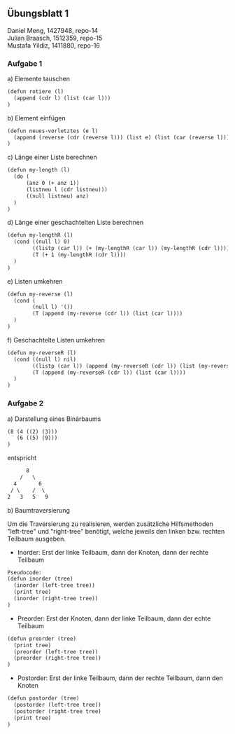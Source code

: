 ## Übungsblatt 1

Daniel Meng, 1427948, repo-14<br />
Julian Braasch, 1512359, repo-15<br />
Mustafa Yildiz, 1411880, repo-16<br />

### Aufgabe 1
a) Elemente tauschen

```xml
(defun rotiere (l)
  (append (cdr l) (list (car l)))
)
```

b) Element einfügen

```xml
(defun neues-vorletztes (e l)
  (append (reverse (cdr (reverse l))) (list e) (list (car (reverse l))))
)
```

c) Länge einer Liste berechnen

```xml
(defun my-length (l)
  (do (
      (anz 0 (+ anz 1))
      (listneu l (cdr listneu)))
      ((null listneu) anz)
  )
)
```

d) Länge einer geschachtelten Liste berechnen

```xml
(defun my-lengthR (l)
  (cond ((null l) 0)
        ((listp (car l)) (+ (my-lengthR (car l)) (my-lengthR (cdr l))))
        (T (+ 1 (my-lengthR (cdr l))))
  )
)
```

e) Listen umkehren

```xml
(defun my-reverse (l) 
  (cond (
        (null l) '())	
        (T (append (my-reverse (cdr l)) (list (car l))))
  )
)
```

f) Geschachtelte Listen umkehren

```xml
(defun my-reverseR (l)
  (cond ((null l) nil)
        ((listp (car l)) (append (my-reverseR (cdr l)) (list (my-reverseR (car l)))))
        (T (append (my-reverseR (cdr l)) (list (car l))))
  )
)

```

### Aufgabe 2
a) Darstellung eines Binärbaums

```xml
(8 (4 ((2) (3)))
   (6 ((5) (9)))
)
```
entspricht

```xml
      8
    /   \
  4       6
 / \    /  \
2   3   5   9
```


b) Baumtraversierung

Um die Traversierung zu realisieren, werden zusätzliche Hilfsmethoden "left-tree" und "right-tree" benötigt, welche jeweils den linken bzw. rechten Teilbaum ausgeben.

* Inorder: Erst der linke Teilbaum, dann der Knoten, dann der rechte Teilbaum

```xml
Pseudocode:
(defun inorder (tree)
  (inorder (left-tree tree))
  (print tree)
  (inorder (right-tree tree))
)
```

* Preorder: Erst der Knoten, dann der linke Teilbaum, dann der echte Teilbaum

```xml
(defun preorder (tree)
  (print tree)
  (preorder (left-tree tree))
  (preorder (right-tree tree))
)
```

* Postorder: Erst der linke Teilbaum, dann der rechte Teilbaum, dann den Knoten

```xml
(defun postorder (tree)
  (postorder (left-tree tree))
  (postorder (right-tree tree)
  (print tree)
)
```

